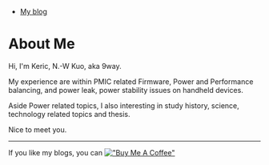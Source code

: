 ﻿
- [My blog](./blog/index.md)

# About Me
Hi, I'm Keric, N.-W Kuo, aka 9way.

My experience are within PMIC related Firmware, Power and Performance balancing, and power leak, power stability issues on handheld devices.

Aside Power related topics, I also interesting in study history, science, technology related topics and thesis.

Nice to meet you.

---
If you like my blogs, you can
[!["Buy Me A Coffee"](https://www.buymeacoffee.com/assets/img/custom_images/orange_img.png)](https://www.buymeacoffee.com/kerickuo)
